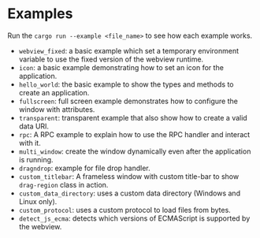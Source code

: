 # Examples

Run the `cargo run --example <file_name>` to see how each example works.

- `webview_fixed`: a basic example which set a temporary environment variable to use the fixed version of the webview runtime.
- `icon`: a basic example demonstrating how to set an icon for the application.
- `hello_world`: the basic example to show the types and methods to create an application.
- `fullscreen`: full screen example demonstrates how to configure the window with attributes.
- `transparent`: transparent example that also show how to create a valid data URI.
- `rpc`: A RPC example to explain how to use the RPC handler and interact with it.
- `multi_window`: create the window dynamically even after the application is running.
- `dragndrop`: example for file drop handler.
- `custom_titlebar`: A frameless window with custom title-bar to show `drag-region` class in action.
- `custom_data_directory`: uses a custom data directory (Windows and Linux only).
- `custom_protocol`: uses a custom protocol to load files from bytes.
- `detect_js_ecma`: detects which versions of ECMAScript is supported by the webview.
